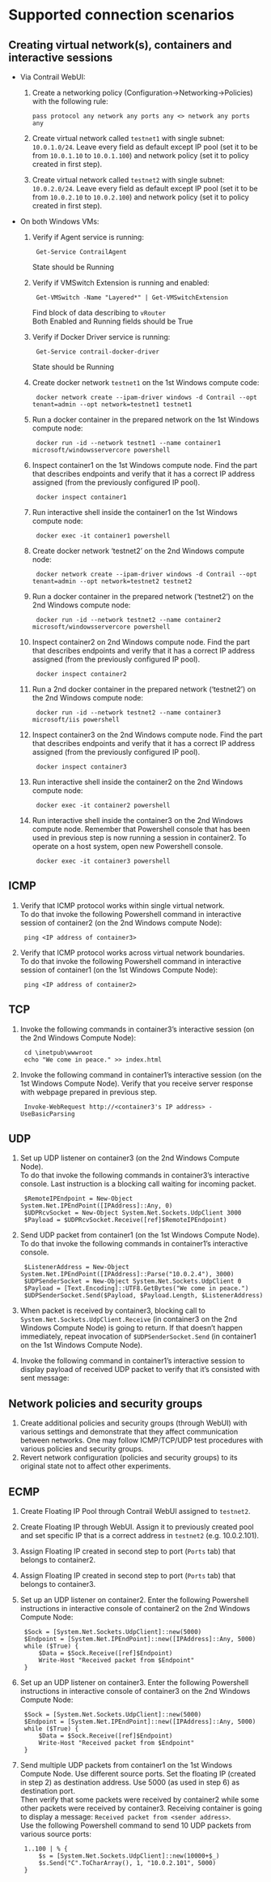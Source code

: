 # Supported connection scenarios

## Creating virtual network(s), containers and interactive sessions

* Via Contrail WebUI:
    1. Create a networking policy (Configuration->Networking->Policies) with the following rule:

           pass protocol any network any ports any <> network any ports any

    1. Create virtual network called `testnet1` with single subnet: `10.0.1.0/24`. Leave every field as default except IP pool (set it to be from `10.0.1.10` to `10.0.1.100`) and network policy (set it to policy created in first step).
    1. Create virtual network called `testnet2` with single subnet: `10.0.2.0/24`. Leave every field as default except IP pool (set it to be from `10.0.2.10` to `10.0.2.100`) and network policy (set it to policy created in first step).

* On both Windows VMs:
    1. Verify if Agent service is running:

            Get-Service ContrailAgent

        State should be Running

    1. Verify if VMSwitch Extension is running and enabled:

            Get-VMSwitch -Name "Layered*" | Get-VMSwitchExtension

        Find block of data describing to `vRouter`  
        Both Enabled and Running fields should be True

    1. Verify if Docker Driver service is running:

            Get-Service contrail-docker-driver

        State should be Running
    1. Create docker network `testnet1` on the 1st Windows compute code:

            docker network create --ipam-driver windows -d Contrail --opt tenant=admin --opt network=testnet1 testnet1

    1. Run a docker container in the prepared network on the 1st Windows compute node:

            docker run -id --network testnet1 --name container1 microsoft/windowsservercore powershell

    1. Inspect container1 on the 1st Windows compute node. Find the part that describes endpoints and verify that it has a correct IP address assigned (from the previously configured IP pool).

            docker inspect container1

    1. Run interactive shell inside the container1 on the 1st Windows compute node:

            docker exec -it container1 powershell

    1. Create docker network ‘testnet2’ on the 2nd Windows compute node:

            docker network create --ipam-driver windows -d Contrail --opt tenant=admin --opt network=testnet2 testnet2

    1. Run a docker container in the prepared network (‘testnet2’) on the 2nd Windows compute node:

            docker run -id --network testnet2 --name container2 microsoft/windowsservercore powershell

    1. Inspect container2 on 2nd Windows compute node. Find the part that describes endpoints and verify that it has a correct IP address assigned (from the previously configured IP pool).

            docker inspect container2

    1. Run a 2nd docker container in the prepared network (‘testnet2’) on the 2nd Windows compute node:

            docker run -id --network testnet2 --name container3 microsoft/iis powershell

    1. Inspect container3 on the 2nd Windows compute node. Find the part that describes endpoints and verify that it has a correct IP address assigned (from the previously configured IP pool).

            docker inspect container3

    1. Run interactive shell inside the container2 on the 2nd Windows compute node:

            docker exec -it container2 powershell

    1. Run interactive shell inside the container3 on the 2nd Windows compute node. Remember that Powershell console that has been used in previous step is now running a session in container2. To operate on a host system, open new Powershell console.

            docker exec -it container3 powershell


## ICMP
1. Verify that ICMP protocol works within single virtual network.  
    To do that invoke the following Powershell command in interactive session of container2 (on the 2nd Windows compute Node):

        ping <IP address of container3>

1. Verify that ICMP protocol works across virtual network boundaries.  
    To do that invoke the following Powershell command in interactive session of container1 (on the 1st Windows Compute Node):

        ping <IP address of container2>

## TCP
1. Invoke the following commands in container3’s interactive session (on the 2nd Windows Compute Node):

        cd \inetpub\wwwroot
        echo "We come in peace." >> index.html

1. Invoke the following command in container1’s interactive session (on the 1st Windows Compute Node). Verify that you receive server response with webpage prepared in previous step.

        Invoke-WebRequest http://<container3's IP address> -UseBasicParsing

## UDP
1. Set up UDP listener on container3 (on the 2nd Windows Compute Node).  
    To do that invoke the following commands in container3’s interactive console. Last instruction is a blocking call waiting for incoming packet.

        $RemoteIPEndpoint = New-Object System.Net.IPEndPoint([IPAddress]::Any, 0)
        $UDPRcvSocket = New-Object System.Net.Sockets.UdpClient 3000
        $Payload = $UDPRcvSocket.Receive([ref]$RemoteIPEndpoint)

1. Send UDP packet from container1 (on the 1st Windows Compute Node).  
    To do that invoke the following commands in container1’s interactive console.

        $ListenerAddress = New-Object System.Net.IPEndPoint([IPAddress]::Parse("10.0.2.4"), 3000)
        $UDPSenderSocket = New-Object System.Net.Sockets.UdpClient 0
        $Payload = [Text.Encoding]::UTF8.GetBytes("We come in peace.")
        $UDPSenderSocket.Send($Payload, $Payload.Length, $ListenerAddress)

1. When packet is received by container3, blocking call to `System.Net.Sockets.UdpClient.Receive` (in container3 on the 2nd Windows Compute Node) is going to return. If that doesn’t happen immediately, repeat invocation of `$UDPSenderSocket.Send` (in container1 on the 1st Windows Compute Node).
1. Invoke the following command in container1’s interactive session to display payload of received UDP packet to verify that it’s consisted with sent message:

    [Text.Encoding]::UTF8.GetString($Payload)

## Network policies and security groups
1. Create additional policies and security groups (through WebUI) with various settings and demonstrate that they affect communication between networks. One may follow ICMP/TCP/UDP test procedures with various policies and security groups.
1. Revert network configuration (policies and security groups) to its original state not to affect other experiments.
## ECMP
1. Create Floating IP Pool through Contrail WebUI assigned to `testnet2`.
1. Create Floating IP through WebUI. Assign it to previously created pool and set specific IP that is a correct address in `testnet2` (e.g. 10.0.2.101).
1. Assign Floating IP created in second step to port (`Ports` tab) that belongs to container2.
1. Assign Floating IP created in second step to port (`Ports` tab) that belongs to container3.
1. Set up an UDP listener on container2. Enter the following Powershell instructions in interactive console of container2 on the 2nd Windows Compute Node:

        $Sock = [System.Net.Sockets.UdpClient]::new(5000)
        $Endpoint = [System.Net.IPEndPoint]::new([IPAddress]::Any, 5000)
        while ($True) {
            $Data = $Sock.Receive([ref]$Endpoint)
            Write-Host "Received packet from $Endpoint"
        }

1. Set up an UDP listener on container3. Enter the following Powershell instructions in interactive console of container3 on the 2nd Windows Compute Node:

        $Sock = [System.Net.Sockets.UdpClient]::new(5000)
        $Endpoint = [System.Net.IPEndPoint]::new([IPAddress]::Any, 5000)
        while ($True) {
            $Data = $Sock.Receive([ref]$Endpoint)
            Write-Host "Received packet from $Endpoint"
        }

1. Send multiple UDP packets from container1 on the 1st Windows Compute Node. Use different source ports. Set the floating IP (created in step 2) as destination address. Use 5000 (as used in step 6) as destination port.  
    Then verify that some packets were received by container2 while some other packets were received by container3. Receiving container is going to display a message: `Received packet from <sender address>`.  
    Use the following Powershell command to send 10 UDP packets from various source ports:

        1..100 | % {
            $s = [System.Net.Sockets.UdpClient]::new(10000+$_)
            $s.Send("C".ToCharArray(), 1, "10.0.2.101", 5000)
        }
